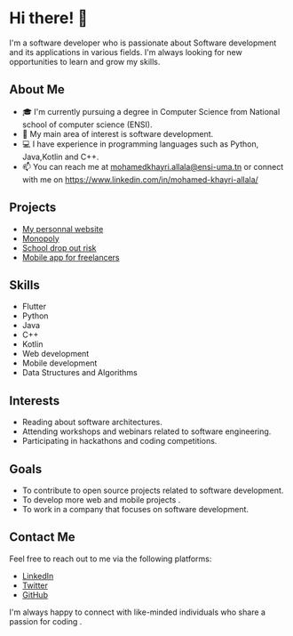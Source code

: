 # Hi there! 👋

I'm a software developer who is passionate about Software development and its applications in various fields. I'm always looking for new opportunities to learn and grow my skills.

## About Me

- 🎓 I'm currently pursuing a degree in Computer Science from National school of computer science (ENSI).
- 🤖 My main area of interest is software development. 
- 💻 I have experience in programming languages such as Python, Java,Kotlin and C++.
- 📫 You can reach me at mohamedkhayri.allala@ensi-uma.tn or connect with me on https://www.linkedin.com/in/mohamed-khayri-allala/

## Projects

- [My personnal website](https://github.com/allalakhayri/PersonnalPortfolio)
- [Monopoly](https://github.com/allalakhayri/Monopoly-Game)
- [School drop out risk](https://github.com/allalakhayri/Dropout-prediction-model-)
- [Mobile app for freelancers](https://github.com/allalakhayri/FreelanceFlow)

## Skills
- Flutter
- Python
- Java
- C++
- Kotlin
- Web development
- Mobile development
- Data Structures and Algorithms

## Interests

- Reading about software architectures.
- Attending workshops and webinars related to software engineering.
- Participating in hackathons and coding competitions.

## Goals

- To contribute to open source projects related to software development.
- To develop more web and mobile projects .
- To work in a company that focuses on software development.

## Contact Me

Feel free to reach out to me via the following platforms:

- [LinkedIn](https://www.linkedin.com/in/mohamed-khayri-allala-3a431721b/)
- [Twitter](https://twitter.com/MedKhayri1)
- [GitHub](https://github.com/allalakhayri/)


I'm always happy to connect with like-minded individuals who share a passion for coding .
